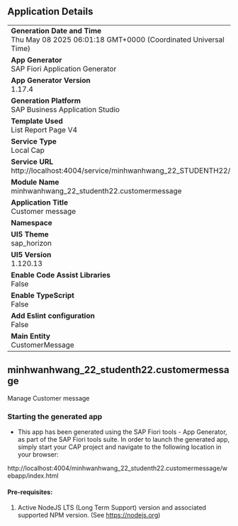 ## Application Details
|               |
| ------------- |
|**Generation Date and Time**<br>Thu May 08 2025 06:01:18 GMT+0000 (Coordinated Universal Time)|
|**App Generator**<br>SAP Fiori Application Generator|
|**App Generator Version**<br>1.17.4|
|**Generation Platform**<br>SAP Business Application Studio|
|**Template Used**<br>List Report Page V4|
|**Service Type**<br>Local Cap|
|**Service URL**<br>http://localhost:4004/service/minhwanhwang_22_STUDENTH22/|
|**Module Name**<br>minhwanhwang_22_studenth22.customermessage|
|**Application Title**<br>Customer message|
|**Namespace**<br>|
|**UI5 Theme**<br>sap_horizon|
|**UI5 Version**<br>1.120.13|
|**Enable Code Assist Libraries**<br>False|
|**Enable TypeScript**<br>False|
|**Add Eslint configuration**<br>False|
|**Main Entity**<br>CustomerMessage|

## minhwanhwang_22_studenth22.customermessage

Manage Customer message

### Starting the generated app

-   This app has been generated using the SAP Fiori tools - App Generator, as part of the SAP Fiori tools suite.  In order to launch the generated app, simply start your CAP project and navigate to the following location in your browser:

http://localhost:4004/minhwanhwang_22_studenth22.customermessage/webapp/index.html

#### Pre-requisites:

1. Active NodeJS LTS (Long Term Support) version and associated supported NPM version.  (See https://nodejs.org)


